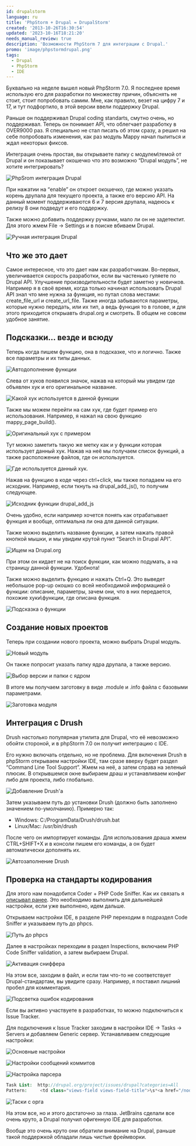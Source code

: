 ```yaml
---
id: drupalstorm
language: ru
title: 'PhpStorm + Drupal = DrupalStorm'
created: '2013-10-26T16:30:54'
updated: '2023-10-16T18:21:20'
needs_manual_review: true
description: 'Возможности PhpStorm 7 для интеграции с Drupal.'
promo: 'image/phpstormdrupal.png'
tags:
  - Drupal
  - PhpStorm
  - IDE
---
```


Буквально на неделе вышел новый PhpStorm 7.0. Я последнее время использую его для разработки по множеству причин, объяснять не стоит, стоит попробовать самим. Мне, как правило, везет на цифру 7 и 17, и тут подфортило, в этой версии ввели поддержку Drupal.

Раньше он поддерживал Drupal coding standarts, смутно очень, но поддерживал. Теперь он понимает API, что облегчает разработку в OVER9000 раз. Я специально не стал писать об этом сразу, а решил на себе попробовать изменения, как раз модуль Mappy начал пылиться и ждал некоторых фиксов.

Интеграция очень простая, вы открываете папку с модулем\\темой от Drupal и он показывает окошечко что это возможно “Drupal модуль”, не хотите интегрировать?


![PhpSrom интеграция Drupal](image/1%20(13).png)

При нажатии на “enable” он откроет окошечко, где можно указать корень друпала для текущего проекта, а также его версию API. На данный момент поддерживаются 6 и 7 версия друпала, надеюсь к релизу 8 они подведут и его поддержку.

Также можно добавить поддержку ручками, мало ли он не задетектит. Для этого жмем File -> Settings и в поиске вбиваем Drupal.


![Ручная интеграция Drupal](image/2%20(11).png)

Что же это дает
--------------------------------------------------------

Самое интересное, что это дает нам как разработчикам. Во-первых, увеличивается скорость разработки, если вы частенько гуляете по Drupal API. Улучшение производительности будет заметно у новичков. Например я в своё время, когда только начинал использовать Drupal API знал что мне нужна за функция, но путал слова местами: create\_file\_url и create\_url\_file. Также иногда забываются параметры, которые нужно передать, или их тип, а ведь функция то в голове, и для этого приходится открыавть drupal.org и смотреть. В общем не совсем удобное занятие.

Подсказки... везде и всюду
--------------------------

Теперь когда пишем функцию, она в подсказке, что и логично. Также все параметры и их типы данных.

![Автодополнение функции](image/3%20(9).png)

Слева от хуков появился значок, нажав на который мы увидем где объявлен хук и его оригинальное название.

![Какой хук используется в данной функции](image/4%20(9).png)

Также мы можем перейти на сам хук, где будет пример его использования. Например, я нажал на свою функцию mappy\_page\_build().

![Оригинальный хук с примером](image/5%20(10).png)

Тут можно заметить такую же метку как и у функции которая использует данный хук. Нажав на неё мы получаем список функций, а также расположение файлов, где он используется.

![Где используется данный хук.](image/6%20(8).png)

Нажав на функцию в коде через ctrl+click, мы также попадаем на его исходник. Например, если ткнуть на drupal\_add\_js(), то получим следующее.

![Исходник функции drupal_add_js](image/7%20(6).png)

Очень удобно, если например хочется понять как отрабатывает функция и вообще, оптимальна ли она для данной ситуации.

Также можно выделить название функции, а затем нажать правой кнопкой мышки, и мы увидим крутой пункт “Search in Drupal API”.

![Ищем на Drupal.org](image/8%20(4).png)

При этом он кидает не на поиск функции, как можно подумать, а на страницу данной функции. Удобнота!

Также можно выделить функцию и нажать Ctrl+Q. Это выведет небольшое pop-up окошко со всей необходимой информацией о функции: описание, параметры, зачем они, что в них передается, похожие хуки\\функции, где описана функция.

![Подсказка о функции](image/9%20(2).png)

Создание новых проектов
-----------------------

Теперь при создании нового проекта, можно выбрать Drupal модуль.

![Новый модуль](image/10.png)

Он также попросит указать папку ядра друпала, а также версию.

![Выбор версии и папки с ядром](image/11.png)

В итоге мы получаем заготовку в виде .module и .info файла с базовыми параметрами.

![Заготовка модуля](image/12.png)

Интеграция с Drush
------------------

Drush настолько популярная утилита для Drupal, что её невозможно обойти стороной, и в phpStorm 7.0 он получит интеграцию с IDE.

Его нужно включать отдельно, но не проблема. Для включения Drush в phpStorm открываем настройки IDE, там сразе вверху будет раздел “Command Line Tool Support”. Жмем на неё, а затем справа на зеленый плюсик. В открывшемся окне выбираем драш и устанавливаем конфиг либо для проекта, либо глобально.


![Добавление Drush'a](image/13%20(1).png)

Затем указываем путь до установки Drush (должно быть заполнено значением по-умолчанию). Примерно так:

- Windows: C:/ProgramData/Drush/drush.bat
- Linux/Mac: /usr/bin/drush

После чего он импортирует команды. Для использования драша жмем CTRL+SHIFT+X и в консоли пишем его команды, а он будет автоматически дополнять их.

![Автозаполнение Drush](image/14.png)

Проверка на стандарты кодирования
---------------------------------

Для этого нам понадобится Coder + PHP Code Sniffer. Как их связать я [описывал ранее](/node/23). Это необходимо выполнить для дальнейшей настройки, если уже выполнено, идем дальше.

Открываем настройки IDE, в разделе PHP переходим в подраздел Code Sniffer и указываем путь до phpcs.


![Путь до phpcs](image/15.png)

Далее в настройках переходим в раздел Inspections, включаем PHP Code Sniffer validation, а затем выбираем Drupal. 

![Активация сниффера](image/16.png)

На этом все, заходим в файл, и если там что-то не соответствует Drupal-стандартам, вы увидите сразу. Например, я поставил лишний пробел для комментария.


![Подсветка ошибок кодирования](image/17.png)

Если вы активно участвуете в разработках, то можно подключиться к Issue Tracker.

Для подключения к Issue Tracker заходим в настройки IDE -> Tasks -> Servers и добавляем Generic сервер. Устанавливаем следующие настройки:

![Основные настройки](image/18.png)

![Настройки сообщений коммитов](image/19.png)

![Настройка парсера](image/20.png)

~~~php {"header":"Интеграция с Drupal.org Issues"}
Task List:  http://drupal.org/project/issues/drupal?categories=All   
Pattern:     <td class="views-field views-field-title">\s*<a href="/node/({id}.+?)">({summary}.+?)</a>
~~~

![Таски с орга](image/21.png)

На этом все, но и этого достаточно за глаза. JetBrains сделали все очень круто, а Drupal получил офигенную IDE для разработки.
    
Вообще это очень круто они обратили внимание на Drupal, раньше такой поддержкой обладали лишь чистые фреймворки.

